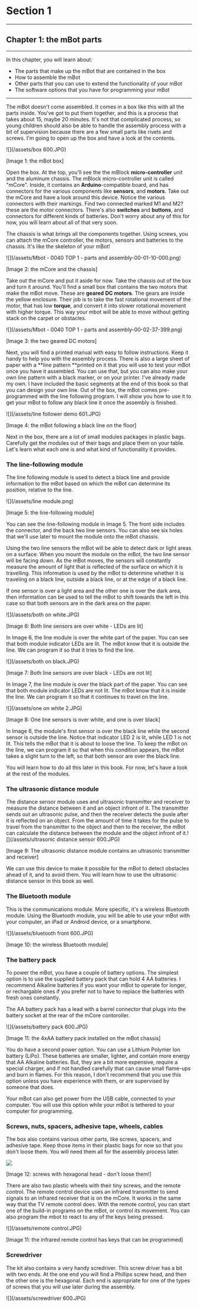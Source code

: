 # Section 1

---

## Chapter 1: the mBot parts

---

In this chapter, you will learn about:

* The parts that make up the mBot that are contained in the box
* How to assemble the mBot
* Other parts that you can use to extend the functionality of your mBot
* The software options that you have for programming your mBot

---

The mBot doesn't come assembled. It comes in a box like this with all the parts inside. You've got to put them together, and this is a process that takes about 15, maybe 20 minutes. It's not that complicated process, so young children should also be able to handle the assembly process with a bit of supervision because there are a few small parts like rivets and screws. I'm going to open up the box and have a look at the contents.

![](/assets/box 600.JPG)

\[Image 1: the mBot box\]

Open the box. At the top, you'll see the the mBlock **micro-controller** unit and the aluminum chassis. The mBlock micro-controller unit is called "mCore". Inside, it contains an **Arduino**-compatible board, and has connectors for the various components like **sensors**, and **motors**. Take out the mCore and have a look around this device. Notice the various connectors with their markings. Find two connected marked M1 and M2? these are the motor connectors. There's also **switches** and **buttons**, and connectors for different kinds of batteries. Don't worry about any of this for now, you will learn about all of that very soon.

The chassis is what brings all the components together. Using screws, you can attach the mCore controller, the motors, sensors and batteries to the chassis. It's like the skeleton of your mBot!

![](/assets/Mbot - 0040 TOP 1 - parts and assembly-00-01-10-000.png)

\[Image 2: the mCore and the chassis\]

Take out the mCore and put it aside for now. Take the chassis out of the box and turn it around. You'll find a small box that contains the two motors that make the mBot move. These are **geared** **DC motors**. The gears are inside the yellow enclosure. Their job is to take the fast rotational movement of the motor, that has low **torque**, and convert it into slower rotational movement with higher torque. This way your mbot will be able to move without getting stack on the carpet or obstacles.

![](/assets/Mbot - 0040 TOP 1 - parts and assembly-00-02-37-399.png)

\[Image 3: the two geared DC motors\]

Next, you will find a printed manual with easy to follow instructions. Keep it handy to help you with the assembly process. There is also a large sheet of paper with a **line pattern **printed on it that you will use to test your mBot once you have it assembled. You can use that, but you can also make your own line pattern with a black marker, or on your printer. I've already made my own. I have included the basic segments at the end of this book so that you can design your own line. Out of the box, the mBot comes pre-programmed with the line following program. I will show you how to use it to get your mBot to follow any black line it once the assembly is finished.

![](/assets/line follower demo 601.JPG)

\[Image 4: the mBot following a black line on the floor\]

Next in the box, there are a lot of small modules packages in plastic bags. Carefully get the modules out of their bags and place them on your table. Let's learn what each one is and what kind of functionality it provides.

### The line-following module

The line following module is used to detect a black line and provide information to the mBot based on which the mBot can determine its position, relative to the line.

![](/assets/line module.png)

\[Image 5: the line-following module\]

You can see the line-following module in Image 5. The front side includes the connector, and the back two line sensors. You can also see six holes that we'll use later to mount the module onto the mBot chassis.

Using the two line sensors the mBot will be able to detect dark or light areas on a surface. When you mount the module on the mBot, the two line sensor will be facing down. As the mBot moves, the sensors will constantly measure the amount of light that is reflected of the surface on which it is travelling. This information is used by the mBot to determine whether it is traveling on a black line, outside a black line, or at the edge of a black line.

If one sensor is over a light area and the other one is over the dark area, then information can be used to tell the mBot to shift towards the left in this case so that both sensors are in the dark area on the paper.

![](/assets/both on white.JPG)

\[Image 6: Both line sensors are over white - LEDs are lit\]

In Image 6, the line module is over the white part of the paper. You can see that both module indicator LEDs are lit. The mBot know that it is outside the line. We can program it so that it tries to find the line.

![](/assets/both on black.JPG)

\[Image 7: Both line sensors are over black - LEDs are not lit\]

In Image 7, the line module is over the black part of the paper. You can see that both module indicator LEDs are not lit. The mBot know that it is inside the line. We can program it so that it continues to travel on the line.

![](/assets/one on white 2.JPG)

\[Image 8: One line sensors is over white, and one is over black\]

In Image 8, the module's first sensor is over the black line while the second sensor is outside the line. Notice that indicator LED 2 is lit, while LED 1 is not lit. This tells the mBot that it is about to loose the line. To keep the mBot on the line, we can program it so that when this condition appears, the mBot takes a slight turn to the left, so that both sensor are over the black line.

You will learn how to do all this later in this book. For now, let's have a look at the rest of the modules.

### The ultrasonic distance module

The distance sensor module uses and ultrasonic transmitter and receiver to measure the distance between it and an object infront of it. The transmitter sends out an ultrasonic pulse, and then the receiver detects the pusle after it is reflected on an object. From the amount of time it takes for the pulse to travel from the transmitter to the object and then to the receiver, the mBot can calculate the distance between the module and the object infront of it.![](/assets/ultrasonic distance sensor 600.JPG)

\[Image 9: The ultrasonic distance module contains an ultrasonic transmitter and receiver\]

We can use this device to make it possible for the mBot to detect obstacles ahead of it, and to avoid them. You will learn how to use the ultrasonic distance sensor in this book as well.

### The Bluetooth module

This is the communications module. More specific, it's a wireless Bluetooth module. Using the Bluetooth module, you will be able to use your mBot with your computer, an iPad or Android device,  or a smartphone.

![](/assets/bluetooth front 600.JPG)

\[Image 10: the wireless Bluetooth module\]

### The battery pack

To power the mBot, you have a couple of battery options. The simplest option is to use the supplied battery pack that can hold 4 AA batteries. I recommend Alkaline batteries if you want your mBot to operate for longer, or rechargable ones if you prefer not to have to replace the batteries with fresh ones constantly.

The AA battery pack has a lead with a barrel connector that plugs into the battery socket at the rear of the mCore contoroller.

![](/assets/battery pack 600.JPG)

\[Image 11: the 4xAA battery pack installed on the mBot chassis\]

You do have a second power option. You can use a Lithium Polymer Ion battery \(LiPo\). These batteries are smaller, lighter, and contain more energy that AA Alkaline batteries. But, they are a bit more expensive, require a special charger, and if not handled carefully that can cause small flame-ups and burn in flames. For this reason, I don't recommend that you use this option unless you have experience with them, or are supervised by someone that does.

Your mBot can also get power from the USB cable, connected to your computer. You will use this option while your mBot is tethered to your computer for programming.

### Screws, nuts, spacers, adhesive tape, wheels, cables

The box also contains various other parts, like screws, spacers, and adhesive tape. Keep those items in their plastic bags for now so that you don't loose them. You will need them all for the assembly process later.

![](/assets/screws.JPG)

\[Image 12: screws with hexagonal head - don't loose them!\]

There are also two plastic wheels with their tiny screws, and the remote control. The remote control device uses an infrared transmitter to send signals to an infrared receiver that is on the mCore. It works in the same way that the TV remote control does. With the remote control, you can start one of the build-in programs on the mBot, or control its movement. You can also program the mbot to react to any of the keys being pressed.

![](/assets/remote control.JPG)

\[Image 11: the infrared remote control has keys that can be programmed\]

### Screwdriver

The kit also contains a very handy scredriver. This screw driver has a bit with two ends. At the one end you will find a Phillips screw head, and then the other one is the hexagonal. Each end is appropriate for one of the types of screws that you will use later during the assembly.

![](/assets/screwdriver 600.JPG)

